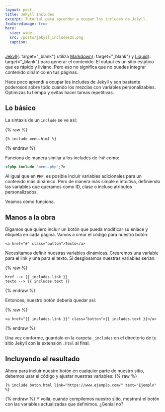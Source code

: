 ```yaml
---
layout: post
title: Jekyll Includes
excerpt: Tutorial para aprender a ocupar los includes de Jekyll.
featuredimage: true
hero:
  size: wide
  src: /posts/jekyll_includes2x.png
  caption:
---
```


[Jekyll](https://jekyllrb.com/){: target="_blank"} utiliza [Markdown](https://daringfireball.net/projects/markdown/){: target="_blank"} y [Liquid](https://github.com/Shopify/liquid/wiki){: target="_blank"} para generar el contenido. El output es un sitio estático que es rápido y liviano.
Pero eso no significa que no puedes integrar contenido dinámico en tus páginas.

Hace poco aprendí a ocupar los includes de Jekyll y son bastante poderosos sobre todo cuando los mezclas con variables personalizables. Optimizas tu tiempo y evitas hacer tareas repetitivas.

## Lo básico

La sintaxis de un ```include``` se ve así:

{% raw %}
```
{% include menu.html %}
```
{% endraw %}

Funciona de manera similar a los includes de ```PHP``` como:

```php
<?php include 'menu.php';?>
```

Al igual que en ```PHP```, es posible incluir variables adicionales para un contenido más dinámico. Pero de manera más simple e intuitiva, definiendo las variables que queramos como ID, clase o incluso atributos personalizados.

Veamos cómo funciona.

## Manos a la obra

Digamos que quiero incluir un botón que pueda modificar su enlace y etiqueta en cada página. Vamos a crear el código para nuestro botón:

```
<a href="#" class="button">Texto</a>
```

Necesitamos definir nuestras variables dinámicas. Crearemos una variable para el link y una para el texto. Si desglosamos nuestras variables serían:


{% raw %}
```
href --> {{ includes.link }}
texto --> {{ includes.text }}
```
{% endraw %}

Entonces, nuestro botón debería quedar así:

{% raw %}
```
<a href="{{ includes.link }}" class="button">{{ includes.text }}</a>
```
{% endraw %}

Una vez conforme, guárdalo en la carpeta ```_includes``` en el directorio de tu sitio Jekyll con la extensión ```.html``` al final.

## Incluyendo el resultado
Ahora para incluir nuestro botón en cualquier parte de nuestro sitio, debemos usar el código y ajustar nuestras variables:
{% raw %}
```
{% include boton.html link="https://www.ejemplo.com/" text="Ejemplo" %}
```
{% endraw %}
Y voilá, cuando compilemos nuestro sitio, mostrará el botón con las variables actualizadas que definimos. ¿Genial no?